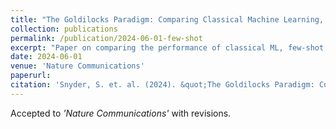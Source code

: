 ```yaml
---
title: "The Goldilocks Paradigm: Comparing Classical Machine Learning, Large Language Models, and Few-Shot Learning for Drug Discovery Applications"
collection: publications
permalink: /publication/2024-06-01-few-shot
excerpt: "Paper on comparing the performance of classical ML, few-shot learning and transformer-based LLM (MolBART) at varying dataset sizes"
date: 2024-06-01
venue: 'Nature Communications'
paperurl: 
citation: 'Snyder, S. et. al. (2024). &quot;The Goldilocks Paradigm: Comparing Classical Machine Learning, Large Language Models, and Few-Shot Learning for Drug Discovery Applications.&quot; <i>Nature Communications</i>. 1(3).'
---
```


Accepted to _'Nature Communications'_ with revisions.
